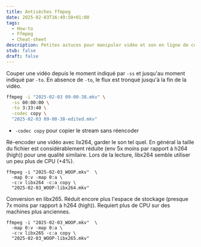 ```yaml
---
title: Antisèches ffmpeg
date: 2025-02-03T16:49:50+01:00
tags:
  - How-to
  - Ffmpeg
  - Cheat-sheet
description: Petites astuces pour manipuler vidéo et son en ligne de commande
stub: false
draft: false
---
```



Couper une vidéo depuis le moment indiqué par `-ss` et jusqu'au moment indiqué par `-to`.
En absence de `-to`, le flux est tronqué jusqu'à la fin de la vidéo.

```sh
ffmpeg -i "2025-02-03 09-00-38.mkv" \
  -ss 00:00:00 \
  -to 3:33:40 \
  -codec copy \
  "2025-02-03 09-00-38-edited.mkv"
```

- `-codec copy` pour copier le stream sans réencoder

Ré-encoder une vidéo avec lix264, garder le son tel quel.
En général la taille du fichier est considérablement réduite (env 5x moins par rapport à h264 (high)) pour une qualité similaire.
Lors de la lecture, libx264 semble utiliser un peu plus de CPU (+4%).

```shell
ffmpeg -i "2025-02-03_WOOP.mkv"  \
  -map 0:v -map 0:a \
  -c:v libx264 -c:a copy \
  "2025-02-03_WOOP-libx264.mkv"
```

Conversion en libx265. Réduit encore plus l'espace de stockage (presque 7x moins par rapport à h264 (high)). Requiert plus de CPU sur des machines plus anciennes.

```shell
ffmpeg -i "2025-02-03_WOOP.mkv"  \
  -map 0:v -map 0:a \
  -c:v libx265 -c:a copy \
  "2025-02-03_WOOP-libx265.mkv"
```